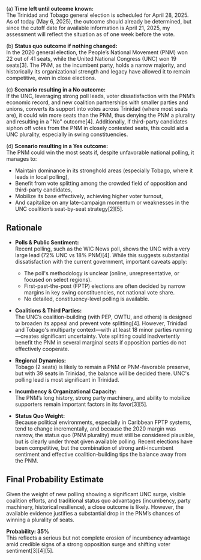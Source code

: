 (a) **Time left until outcome known:**  
The Trinidad and Tobago general election is scheduled for April 28, 2025. As of today (May 6, 2025), the outcome should already be determined, but since the cutoff date for available information is April 21, 2025, my assessment will reflect the situation as of one week before the vote.

(b) **Status quo outcome if nothing changed:**  
In the 2020 general election, the People’s National Movement (PNM) won 22 out of 41 seats, while the United National Congress (UNC) won 19 seats[3]. The PNM, as the incumbent party, holds a narrow majority, and historically its organizational strength and legacy have allowed it to remain competitive, even in close elections.

(c) **Scenario resulting in a No outcome:**  
If the UNC, leveraging strong poll leads, voter dissatisfaction with the PNM’s economic record, and new coalition partnerships with smaller parties and unions, converts its support into votes across Trinidad (where most seats are), it could win more seats than the PNM, thus denying the PNM a plurality and resulting in a "No" outcome[4]. Additionally, if third-party candidates siphon off votes from the PNM in closely contested seats, this could aid a UNC plurality, especially in swing constituencies.

(d) **Scenario resulting in a Yes outcome:**  
The PNM could win the most seats if, despite unfavorable national polling, it manages to:
- Maintain dominance in its stronghold areas (especially Tobago, where it leads in local polling),
- Benefit from vote splitting among the crowded field of opposition and third-party candidates,
- Mobilize its base effectively, achieving higher voter turnout,
- And capitalize on any late-campaign momentum or weaknesses in the UNC coalition’s seat-by-seat strategy[2][5].

## Rationale

- **Polls & Public Sentiment:**  
Recent polling, such as the WIC News poll, shows the UNC with a very large lead (72% UNC vs 18% PNM)[4]. While this suggests substantial dissatisfaction with the current government, important caveats apply:
    - The poll's methodology is unclear (online, unrepresentative, or focused on select regions).
    - First-past-the-post (FPTP) elections are often decided by narrow margins in key swing constituencies, not national vote share.
    - No detailed, constituency-level polling is available.

- **Coalitions & Third Parties:**  
The UNC’s coalition-building (with PEP, OWTU, and others) is designed to broaden its appeal and prevent vote splitting[4]. However, Trinidad and Tobago's multiparty context—with at least 18 minor parties running—creates significant uncertainty. Vote splitting could inadvertently benefit the PNM in several marginal seats if opposition parties do not effectively cooperate.

- **Regional Dynamics:**  
Tobago (2 seats) is likely to remain a PNM or PNM-favorable preserve, but with 39 seats in Trinidad, the balance will be decided there. UNC's polling lead is most significant in Trinidad.

- **Incumbency & Organizational Capacity:**  
The PNM’s long history, strong party machinery, and ability to mobilize supporters remain important factors in its favor[3][5].

- **Status Quo Weight:**  
Because political environments, especially in Caribbean FPTP systems, tend to change incrementally, and because the 2020 margin was narrow, the status quo (PNM plurality) must still be considered plausible, but is clearly under threat given available polling. Recent elections have been competitive, but the combination of strong anti-incumbent sentiment and effective coalition-building tips the balance away from the PNM.

## Final Probability Estimate

Given the weight of new polling showing a significant UNC surge, visible coalition efforts, and traditional status quo advantages (incumbency, party machinery, historical resilience), a close outcome is likely. However, the available evidence justifies a substantial drop in the PNM’s chances of winning a plurality of seats.

**Probability: 35%**  
This reflects a serious but not complete erosion of incumbency advantage amid credible signs of a strong opposition surge and shifting voter sentiment[3][4][5].